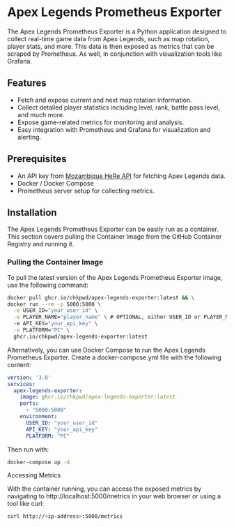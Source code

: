 # Apex Legends Prometheus Exporter

The Apex Legends Prometheus Exporter is a Python application designed to collect real-time game data from Apex Legends, such as map rotation, player stats, and more. This data is then exposed as metrics that can be scraped by Prometheus. As well, in conjunction with visualization tools like Grafana.

## Features

- Fetch and expose current and next map rotation information.
- Collect detailed player statistics including level, rank, battle pass level, and much more.
- Expose game-related metrics for monitoring and analysis.
- Easy integration with Prometheus and Grafana for visualization and alerting.

## Prerequisites

- An API key from [Mozambique HeRe API](https://apexlegendsapi.com/) for fetching Apex Legends data.
- Docker / Docker Compose
- Prometheus server setup for collecting metrics.

## Installation

The Apex Legends Prometheus Exporter can be easily run as a container. This section covers pulling the Container Image from the GitHub Container Registry and running it.

### Pulling the Container Image

To pull the latest version of the Apex Legends Prometheus Exporter image, use the following command:
```sh
docker pull ghcr.io/chkpwd/apex-legends-exporter:latest && \
docker run --rm -p 5000:5000 \
  -e USER_ID="your_user_id" \
  -e PLAYER_NAME="player_name" \ # OPTIONAL, either USER_ID or PLAYER_NAME needs to be specified
  -e API_KEY="your_api_key" \
  -e PLATFORM="PC" \
  ghcr.io/chkpwd/apex-legends-exporter:latest
```
Alternatively, you can use Docker Compose to run the Apex Legends Prometheus Exporter. Create a docker-compose.yml file with the following content:
```yaml
version: '3.8'
services:
  apex-legends-exporter:
    image: ghcr.io/chkpwd/apex-legends-exporter:latest
    ports:
      - "5000:5000"
    environment:
      USER_ID: "your_user_id"
      API_KEY: "your_api_key"
      PLATFORM: "PC"
```
Then run with:
```sh
docker-compose up -d
```
Accessing Metrics

With the container running, you can access the exposed metrics by navigating to http://localhost:5000/metrics in your web browser or using a tool like curl:
```sh
curl http://<ip-address>:5000/metrics
```
